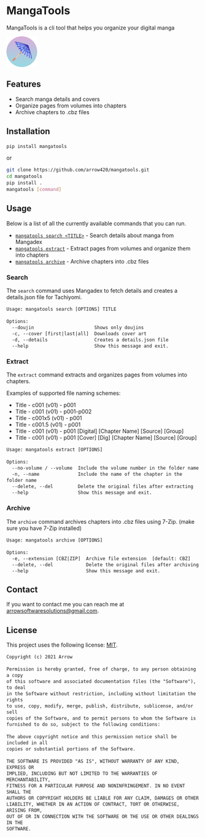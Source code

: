# MangaTools

MangaTools is a cli tool that helps you organize your digital manga

<img float="left" src=".github/readme-images/logo.png" alt="" width="80"/>


## Features

* Search manga details and covers
* Organize pages from volumes into chapters
* Archive chapters to .cbz files

## Installation

```sh
pip install mangatools
```
or

```sh
git clone https://github.com/arrow420/mangatools.git
cd mangatools
pip install .
mangatools [command]
```

## Usage
Below is a list of all the currently available commands that you can run.

* [`mangatools search <TITLE>`](#search) - Search details about manga from Mangadex
* [`mangatools extract`](#extract)       - Extract pages from volumes and organize them into chapters
* [`mangatools archive`](#archive)       - Archive chapters into .cbz files


### Search
The `search` command uses Mangadex to fetch details and creates a details.json file for Tachiyomi.


```commandline
Usage: mangatools search [OPTIONS] TITLE

Options:
  --doujin                      Shows only doujins
  -c, --cover [first|last|all]  Downloads cover art
  -d, --details                 Creates a details.json file
  --help                        Show this message and exit.
```


### Extract
The `extract` command extracts and organizes pages from volumes into chapters.

Examples of supported file naming schemes:
* Title - c001 (v01) - p001
* Title - c001 (v01) - p001-p002
* Title - c001x5 (v01) - p001
* Title - c001.5 (v01) - p001
* Title - c001 (v01) - p001 [Digital] [Chapter Name] [Source] [Group]
* Title - c001 (v01) - p001 [Cover] [Dig] [Chapter Name] [Source] [Group]


```commandline
Usage: mangatools extract [OPTIONS]

Options:
  --no-volume / --volume  Include the volume number in the folder name
  -n, --name              Include the name of the chapter in the folder name
  --delete, --del         Delete the original files after extracting
  --help                  Show this message and exit.
```


### Archive
The `archive` command archives chapters into .cbz files using 7-Zip. (make sure you have 7-Zip installed)


```commandline
Usage: mangatools archive [OPTIONS]

Options:
  -e, --extension [CBZ|ZIP]  Archive file extension  [default: CBZ]
  --delete, --del            Delete the original files after archiving
  --help                     Show this message and exit.
```


## Contact
If you want to contact me you can reach me at <arrowsoftwaresolutions@gmail.com>.

## License
<!--- If you're not sure which open license to use see https://choosealicense.com/--->

This project uses the following license: [MIT](<https://choosealicense.com/licenses/mit/>).

```
Copyright (c) 2021 Arrow

Permission is hereby granted, free of charge, to any person obtaining a copy
of this software and associated documentation files (the "Software"), to deal
in the Software without restriction, including without limitation the rights
to use, copy, modify, merge, publish, distribute, sublicense, and/or sell
copies of the Software, and to permit persons to whom the Software is
furnished to do so, subject to the following conditions:

The above copyright notice and this permission notice shall be included in all
copies or substantial portions of the Software.

THE SOFTWARE IS PROVIDED "AS IS", WITHOUT WARRANTY OF ANY KIND, EXPRESS OR
IMPLIED, INCLUDING BUT NOT LIMITED TO THE WARRANTIES OF MERCHANTABILITY,
FITNESS FOR A PARTICULAR PURPOSE AND NONINFRINGEMENT. IN NO EVENT SHALL THE
AUTHORS OR COPYRIGHT HOLDERS BE LIABLE FOR ANY CLAIM, DAMAGES OR OTHER
LIABILITY, WHETHER IN AN ACTION OF CONTRACT, TORT OR OTHERWISE, ARISING FROM,
OUT OF OR IN CONNECTION WITH THE SOFTWARE OR THE USE OR OTHER DEALINGS IN THE
SOFTWARE.
```